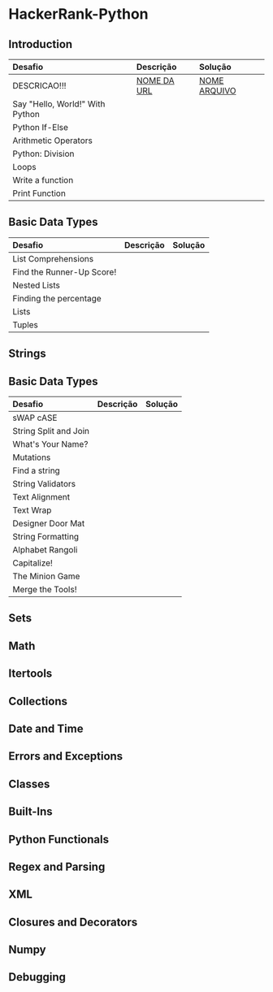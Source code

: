 # HackerRank-Python

## Introduction
| Desafio                                  | Descrição     | Solução |
| :-------------                           |:------------- | :------ |
| DESCRICAO!!!                             | [NOME DA URL](https://github.com/jssfernandes/HackerRank-Python/blob/master/src/DESAFIO/ARQUIVO) | [NOME ARQUIVO](https://github.com/jssfernandes/HackerRank-Python/blob/master/src/DESAFIO/ARQUIVO-SOLUCAO) |
| Say "Hello, World!" With Python          |  |  |
| Python If-Else                           |  |  |
| Arithmetic Operators                     |  |  |
| Python: Division                         |  |  |
| Loops                                    |  |  |
| Write a function                         |  |  |
| Print Function                           |  |  |


## Basic Data Types
| Desafio                                  | Descrição     | Solução |
| :-------------                           |:------------- | :------ |
| List Comprehensions                      |  |  |
| Find the Runner-Up Score!                |  |  |
| Nested Lists                             |  |  |
| Finding the percentage                   |  |  |
| Lists                                    |  |  |
| Tuples                                   |  |  |


## Strings
## Basic Data Types
| Desafio                                  | Descrição     | Solução |
| :-------------                           |:------------- | :------ |
| sWAP cASE                                |  |  |
| String Split and Join                    |  |  |
| What's Your Name?                        |  |  |
| Mutations                                |  |  |
| Find a string                            |  |  |
| String Validators                        |  |  |
| Text Alignment                           |  |  |
| Text Wrap                                |  |  |
| Designer Door Mat                        |  |  |
| String Formatting                        |  |  |
| Alphabet Rangoli                         |  |  |
| Capitalize!                              |  |  |
| The Minion Game                          |  |  |
| Merge the Tools!                         |  |  |


## Sets

## Math

## Itertools

## Collections

## Date and Time

## Errors and Exceptions

## Classes

## Built-Ins

## Python Functionals

## Regex and Parsing

## XML

## Closures and Decorators

## Numpy

## Debugging


